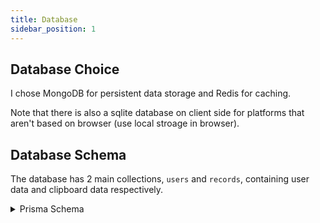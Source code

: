 ```yaml
---
title: Database
sidebar_position: 1
---
```


## Database Choice

I chose MongoDB for persistent data storage and Redis for caching.

Note that there is also a sqlite database on client side for platforms that aren't based on browser (use local stroage in browser).

## Database Schema

The database has 2 main collections, `users` and `records`, containing user data and clipboard data respectively.

<details>
<summary>Prisma Schema</summary>

```prisma
generator client {
  provider = "prisma-client-js"
}

datasource db {
  provider = "mongodb"
  url      = "mongodb://localhost:27017/crosscopy-dev"
}

enum FilterListType {
  BLACKLIST
  MIXED
  WHITELIST
}

enum RecordType {
  IMAGE
  TEXT
}

enum Role {
  ADMIN
  USER
}

enum Theme {
  DARK
  LIGHT
}

model Record {
  id        String     @id @default(auto()) @map("_id") @db.ObjectId
  createdAt DateTime   @default(now()) @db.Date
  device    String     @default("unknown")
  uuid      String
  profile   String     @default("Default")
  type      RecordType @default(TEXT)
  user      User       @relation(fields: [userId], references: [id])
  userId    String     @db.ObjectId
  value     String
  expired   Boolean    @default(false)
  deleted   Boolean    @default(false)

  @@unique([userId, uuid], name: "UniqueUuidWithinUser")
}

model User {
  id              String         @id @default(auto()) @map("_id") @db.ObjectId
  activated       Boolean        @default(false)
  blacklist       String[]
  createdAt       DateTime       @default(now()) @db.Date
  email           String         @unique
  filterListType  FilterListType @default(BLACKLIST)
  lastRecordId    Int            @default(0)
  password        String
  profiles        String[]
  recordCount     Int            @default(0)
  recordQuota     Int            @default(5)
  connectionQuota Int            @default(2)
  records         Record[]
  role            Role           @default(USER)
  tokenVersion    String         @default("0")
  username        String         @unique
  whitelist       String[]
  defaultTheme    Theme          @default(DARK)
}

```
</details>